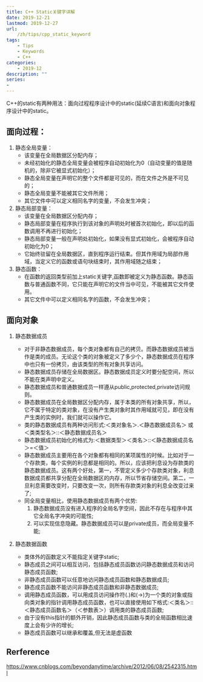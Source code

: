 ```yaml
---
title: C++ Static关键字详解
date: 2019-12-21
lastmod: 2019-12-27 
url:
    /zh/tips/cpp_static_keyword
tags:
    - Tips
    - Keywords
    - C++
categories:
    - 2019-12
description: ""
series:
-
---
```

C++的static有两种用法：面向过程程序设计中的static(延续C语言)和面向对象程序设计中的static。

## 面向过程：
1. 静态全局变量：
    - 该变量在全局数据区分配内存；
    - 未经初始化的静态全局变量会被程序自动初始化为0（自动变量的值是随机的，除非它被显式初始化）；
    - 静态全局变量在声明它的整个文件都是可见的，而在文件之外是不可见的；
    - 静态全局变量不能被其它文件所用；
    - 其它文件中可以定义相同名字的变量，不会发生冲突；
2. 静态局部变量：
    - 该变量在全局数据区分配内存；
    - 静态局部变量在程序执行到该对象的声明处时被首次初始化，即以后的函数调用不再进行初始化；
    - 静态局部变量一般在声明处初始化，如果没有显式初始化，会被程序自动初始化为0；
    - 它始终驻留在全局数据区，直到程序运行结束。但其作用域为局部作用域，当定义它的函数或语句块结束时，其作用域随之结束；
3. 静态函数：
    - 在函数的返回类型前加上static关键字,函数即被定义为静态函数。静态函数与普通函数不同，它只能在声明它的文件当中可见，不能被其它文件使用。
    - 其它文件中可以定义相同名字的函数，不会发生冲突；

## 面向对象
1. 静态数据成员
    - 对于非静态数据成员，每个类对象都有自己的拷贝。而静态数据成员被当作是类的成员。无论这个类的对象被定义了多少个，静态数据成员在程序中也只有一份拷贝，由该类型的所有对象共享访问。
    - 静态数据成员存储在全局数据区。静态数据成员定义时要分配空间，所以不能在类声明中定义。
    - 静态数据成员和普通数据成员一样遵从public,protected,private访问规则。
    - 静态数据成员在全局数据区分配内存，属于本类的所有对象共享，所以，它不属于特定的类对象，在没有产生类对象时其作用域就可见，即在没有产生类的实例时，我们就可以操作它。
    - 类的静态数据成员有两种访问形式:＜类对象名＞.＜静态数据成员名＞ 或 ＜类类型名＞::＜静态数据成员名＞
    - 静态数据成员初始化的格式为:＜数据类型＞＜类名＞::＜静态数据成员名＞=＜值＞
    - 静态数据成员主要用在各个对象都有相同的某项属性的时候。比如对于一个存款类，每个实例的利息都是相同的。所以，应该把利息设为存款类的静态数据成员。这有两个好处，第一，不管定义多少个存款类对象，利息数据成员都共享分配在全局数据区的内存，所以节省存储空间。第二，一旦利息需要改变时，只要改变一次，则所有存款类对象的利息全改变过来了;
    - 同全局变量相比，使用静态数据成员有两个优势:
        1. 静态数据成员没有进入程序的全局名字空间，因此不存在与程序中其它全局名字冲突的可能性;
        2. 可以实现信息隐藏。静态数据成员可以是private成员，而全局变量不能;

2. 静态数据函数
    - 类体外的函数定义不能指定关键字static;
    - 静态成员之间可以相互访问，包括静态成员函数访问静态数据成员和访问静态成员函数;
    - 非静态成员函数可以任意地访问静态成员函数和静态数据成员;
    - 静态成员函数不能访问非静态成员函数和非静态数据成员;
    - 调用静态成员函数，可以用成员访问操作符(.)和(->)为一个类的对象或指向类对象的指针调用静态成员函数，也可以直接使用如下格式:＜类名＞::＜静态成员函数名＞（＜参数表＞）调用类的静态成员函数;
    - 由于没有this指针的额外开销，因此静态成员函数与类的全局函数相比速度上会有少许的增长;
    - 静态成员函数可以继承和覆盖,但无法是虚函数

## Rerference
https://www.cnblogs.com/beyondanytime/archive/2012/06/08/2542315.html